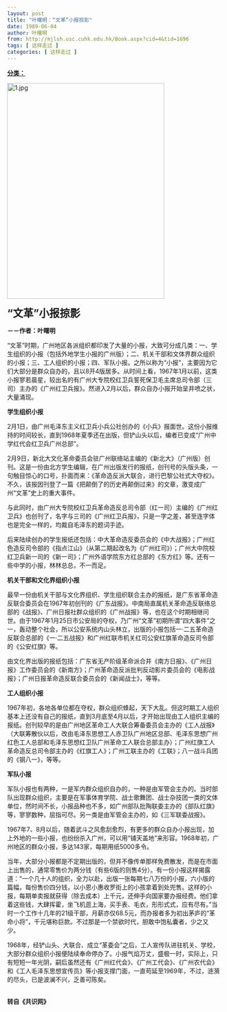 ```yaml
---
layout: post
title: "叶曙明：“文革”小报掠影"
date: 1989-06-04
author: 叶曙明
from: http://mjlsh.usc.cuhk.edu.hk/Book.aspx?cid=4&tid=1696
tags: [ 这样走过 ]
categories: [ 这样走过 ]
---
```


<div style="margin: 15px 10px 10px 0px;">
 <div>
  <span id="ctl00_ContentPlaceHolder1_chapter1_SubjectLabel" style="font-weight:bold;text-decoration:underline;">
   分类：
  </span>
 </div>
 <p>
  <img align="top" alt="1.jpg" border="0" height="500" src="http://mjlsh.usc.cuhk.edu.hk/medias/contents/1696/1.jpg" width="365"/>
 </p>
 <p>
  <strong>
   <font size="5">
    “文革”小报掠影
   </font>
  </strong>
 </p>
 <p>
  <strong>
   －－作者：叶曙明
  </strong>
 </p>
 <p>
  “文革”时期，广州地区各派组织都印发了大量的小报，大致可分成几类：一、学生组织的小报（包括外地学生小报的广州版）；二、机关干部和文体界群众组织的小报；三、工人组织的小报；四、军队小报。之所以称为“小报”，主要因为它们大部分是群众自办的，且以8开4版居多。从时间上看，1967年1月以前，这类小报寥若晨星，较出名的有广州大专院校红卫兵誓死保卫毛主席总司令部（三司）主办的《广州红卫兵报》。然进入2月以后，群众自办小报开始呈井喷之状，大量涌现。
 </p>
 <p>
  <strong>
   学生组织小报
  </strong>
 </p>
 <p>
  2月1日，由广州毛泽东主义红卫兵小兵公社创办的《小兵》报面世。这份小报维持的时间较长，直到1968年夏季还在出版，但铲山头以后，编者已变成“广州中学红代会红卫兵广州总部”。
 </p>
 <p>
  2月9日，新北大文化革命委员会驻广州联络站主编的《新北大》（广州版）创刊。这是一份由北方学生编辑，在广州出版发行的报纸，创刊号的头版头条，一句触目惊心的口号，扑面而来：《革命造反派大联合，进行巴黎公社式大夺权》。不久，该报因刊登了一篇《把颠倒了的历史再颠倒过来》的文章，激变成广州“文革”史上的重大事件。
 </p>
 <p>
  与此同时，由广州大专院校红卫兵革命造反总司令部（红一司）主编的《广州红卫兵》也创刊了，名字与三司的《广州红卫兵报》，只是一字之差，甚至连字体也是完全一样的，均裁自毛泽东的题词手迹。
 </p>
 <p>
  后来陆续创办的学生报纸还包括：中大革命造反委员会的《中大战报》；广州红色造反司令部的《指点江山》（从第二期起改名为《广州红司》）；广州大中院校红卫兵新一司的《新一司》；广州外语学院东方红总部的《东方红》等。还有一些中学的小报，林林总总，不一而足。
 </p>
 <p>
  <strong>
   机关干部和文化界组织小报
  </strong>
 </p>
 <p>
  最早一份由机关干部与文化界组织、学生组织联合主办的报纸，是广东省革命造反联合委员会在1967年初创刊的《广东战报》。中南局直属机关革命造反联络总部的《战报》、广州日报社群众组织的《广州战报》等，也在这个时期相继问世。由于1967年1月25日市公安局的夺权，乃广州“文革”初期所谓“四大事件”之一，轰动整个社会，所以公安系统内山头林立，出版的小报包括一·二五革命造反联合总部的《一·二五战报》和广州红联市机关红司公安红旗革命造反司令部的《公安红旗》等。
 </p>
 <p>
  由文化界出版的报纸包括：广东省无产阶级革命派合并《南方日报》、《广州日报》工作委员会的《新南方》；广州革命造反派批判反动影片委员会的《电影战报》；广州日报革命造反联合委员会的《新闻战士》，等等。
 </p>
 <p>
  <strong>
   工人组织小报
  </strong>
 </p>
 <p>
  1967年初，各地各单位都在夺权，群众组织蜂起，天下大乱。但这时期工人组织基本上还没有自己的报纸，直到3月底至4月以后，才开始出现由工人组织主编的报纸。创刊较早的是由广州地区革命工人大联合筹备委员会主办的《工人战报》（大联筹散伙以后，改由毛泽东思想工人赤卫队广州地区总部、毛泽东思想广州红色工人总部和毛泽东思想红卫队广州革命工人联合总部主办）；广州红旗工人革命造反总司令部主办的《红旗工人》；广州工联主办的《工联》；八一战斗兵团的《钢八一》，等等。
 </p>
 <p>
  <strong>
   军队小报
  </strong>
 </p>
 <p>
  军队小报也有两种，一是军内群众组织自办的，一种是由军管会主办的。当时部队出现群众组织，主要是在军事体育学院、战士歌舞团、战士杂技团一类的文体单位，然时间不长，小报品种也不多，如广州部队批陶联委主办的《部队红旗》等，寥寥数种，屈指可尽。另一类是由军管会主办的，如《三军联委战报》。
 </p>
 <p>
  1967年7、8月以后，随着武斗之风愈刮愈烈，有更多的群众自办小报出现，加上外地的一些小报，也纷纷杀入广州，可以用“铺天盖地”来形容。1968年初，广州地区的群众小报，多达143家，每期用纸5000多令。
 </p>
 <p>
  当年，大部分小报都是不定期出版的，但并不像传单那样免费散发，而是在市面上出售的，通常零售价为两分钱（有些6版的则售4分）。有一份小报这样揭露道：“一个几十人的组织，全力以赴，出版一张每期七八万份的小报，六小版的篇幅，每份售价四分钱，以小恩小惠收罗街上的小孩拿着到处兜售。这样的小报，每期单卖报就获得（除去成本）上千元，还伸手向国家要办报经费。他们拿着这些钱，大肆挥霍，坐飞机逛上海，买手表、毛衣，形形式式，应有尽有。”当时一个工作十几年的21级干部，月薪亦仅68.5元，而办报者多为初出茅庐的“革命小将”，千元堪称巨款。不过那是一个禁欲时代，胆敢中饱私囊者，少之又少。
 </p>
 <p>
  1968年，经铲山头、大联合、成立“革委会”之后，工人宣传队进驻机关、学校，大部分群众组织小报便陆续奉命停办了。小报气焰万丈，盛极一时，实际上，只有短短一年光阴，嗣后虽然还有《广州红代会》、《广州工代会》、《广州农代会》和《工人毛泽东思想宣传员》等小报支撑门面，一直苟延至1969年，不过，涟漪的尽头，已是波澜不兴，乏善可陈矣。
 </p>
 <p>
  <br/>
  <strong>
   转自《共识网》
  </strong>
 </p>
</div>

